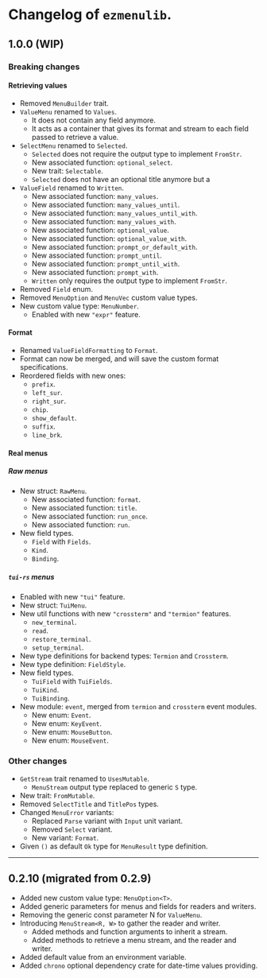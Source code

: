 # Changelog of `ezmenulib`.

## 1.0.0 (WIP)

### Breaking changes

#### Retrieving values

* Removed `MenuBuilder` trait.
* `ValueMenu` renamed to `Values`.
  * It does not contain any field anymore.
  * It acts as a container that gives its format and stream to each field passed to retrieve a value.
* `SelectMenu` renamed to `Selected`.
  * `Selected` does not require the output type to implement `FromStr`.
  * New associated function: `optional_select`.
  * New trait: `Selectable`.
  * `Selected` does not have an optional title anymore but a
* `ValueField` renamed to `Written`.
  * New associated function: `many_values`.
  * New associated function: `many_values_until`.
  * New associated function: `many_values_until_with`.
  * New associated function: `many_values_with`.
  * New associated function: `optional_value`.
  * New associated function: `optional_value_with`.
  * New associated function: `prompt_or_default_with`.
  * New associated function: `prompt_until`.
  * New associated function: `prompt_until_with`.
  * New associated function: `prompt_with`.
  * `Written` only requires the output type to implement `FromStr`.
* Removed `Field` enum.
* Removed `MenuOption` and `MenuVec` custom value types.
* New custom value type: `MenuNumber`.
  * Enabled with new `"expr"` feature.

#### Format

* Renamed `ValueFieldFormatting` to `Format`.
* Format can now be merged, and will save the custom format specifications.
* Reordered fields with new ones:
  * `prefix`.
  * `left_sur`.
  * `right_sur`.
  * `chip`.
  * `show_default`.
  * `suffix`.
  * `line_brk`.

#### Real menus

##### Raw menus

* New struct: `RawMenu`.
  * New associated function: `format`.
  * New associated function: `title`.
  * New associated function: `run_once`.
  * New associated function: `run`.
* New field types.
  * `Field` with `Fields`.
  * `Kind`.
  * `Binding`.

##### `tui-rs` menus

* Enabled with new `"tui"` feature.
* New struct: `TuiMenu`.
* New util functions with new `"crossterm"` and `"termion"` features.
  * `new_terminal`.
  * `read`.
  * `restore_terminal`.
  * `setup_terminal`.
* New type definitions for backend types: `Termion` and `Crossterm`.
* New type definition: `FieldStyle`.
* New field types.
  * `TuiField` with `TuiFields`.
  * `TuiKind`.
  * `TuiBinding`.
* New module: `event`, merged from `termion` and `crossterm` event modules.
  * New enum: `Event`.
  * New enum: `KeyEvent`.
  * New enum: `MouseButton`.
  * New enum: `MouseEvent`.

### Other changes

* `GetStream` trait renamed to `UsesMutable`.
  * `MenuStream` output type replaced to generic `S` type.
* New trait: `FromMutable`.
* Removed `SelectTitle` and `TitlePos` types.
* Changed `MenuError` variants:
  * Replaced `Parse` variant with `Input` unit variant.
  * Removed `Select` variant.
  * New variant: `Format`.
* Given `()` as default `Ok` type for `MenuResult` type definition.

---

## 0.2.10 (migrated from 0.2.9)

* Added new custom value type: `MenuOption<T>`.
* Added generic parameters for menus and fields for readers and writers.
* Removing the generic const parameter N for `ValueMenu`.
* Introducing `MenuStream<R, W>` to gather the reader and writer.
  * Added methods and function arguments to inherit a stream.
  * Added methods to retrieve a menu stream, and the reader and writer.
* Added default value from an environment variable.
* Added `chrono` optional dependency crate for date-time values providing.